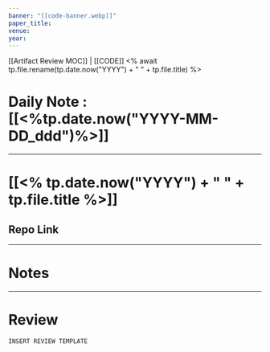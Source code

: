 ```yaml
---
banner: "[[code-banner.webp]]"
paper_title: 
venue: 
year:
---
```







[[Artifact Review MOC]] | [[CODE]]
<% await tp.file.rename(tp.date.now("YYYY") + " " + tp.file.title) %>
# Daily Note : [[<%tp.date.now("YYYY-MM-DD_ddd")%>]]

---
# [[<% tp.date.now("YYYY") + " " + tp.file.title %>]]
## Repo Link

---
# Notes




---
# Review
```
INSERT REVIEW TEMPLATE
```